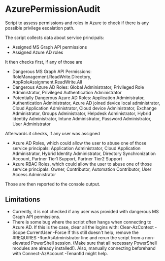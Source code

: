 # AzurePermissionAudit
Script to assess permissions and roles in Azure to check if there is any possible privilege escalation path.   

The script collects data about service principals:
- Assigned MS Graph API permissions
- Assigned Azure AD roles

It then checks first, if any of those are
- Dangerous MS Graph API Permissions: RoleManagement.ReadWrite.Directory, AppRoleAssignment.ReadWrite.All
- Dangerous Azure AD Roles: Global Administrator, Privileged Role Administrator, Privileged Authentication Administrator
- Potentially Dangerous Azure AD Roles: Application Administrator, Authentication Administrator, Azure AD joined device local administrator, Cloud Application Administrator, Cloud device Administrator, Exchange Administrator, Groups Administrator, Helpdesk Administrator, Hybrid Identity Administrator, Intune Administrator, Password Administrator, User Administrator

Afterwards it checks, if any user was assigned
- Azure AD Roles, which could allow the user to abuse one of those service principals: Application Administrator, Cloud Application Administrator, Hybrid Identity Administrator, Directory Synchronization Account, Partner Tier1 Support, Partner Tier2 Support
- Azure RBAC Roles, which could allow the user to abuse one of those service principals: Owner, Contributor, Automation Contributor, User Access Administrator

Those are then reported to the console output.

## Limitations
- Currently, it is not checked if any user was provided with dangerous MS Graph API permissions.
- There is some bug where the script often hangs when connecting to Azure AD. If this is the case, clear all the logins with: Clear-AzContext -Scope CurrentUser -Force
  If this still doesn't help, remove the #REQUIRES -RunAsAdministrator line and rerun the script from a non-elevated PowerShell session. (Make sure that all necessary PowerShell modules are already installed!). Also, manually connecting beforehand with Connect-AzAccount -TenantId <TenantId> might help.
 